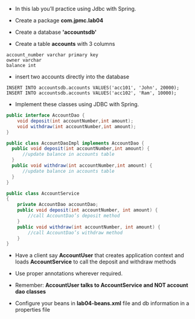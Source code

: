 * In this lab you’ll practice using Jdbc with Spring.
* Create a package __com.jpmc.lab04__

* Create a database __'accountsdb'__
* Create a table __accounts__ with 3 columns

```
account_number varchar primary key
owner varchar
balance int
```

* insert two accounts directly into the database

```
INSERT INTO accountsdb.accounts VALUES('acc101', 'John', 20000);
INSERT INTO accountsdb.accounts VALUES('acc102', 'Ram', 10000);
```


* Implement these classes using JDBC with Spring.

``` java
public interface AccountDao {
	void deposit(int accountNumber,int amount);
	void withdraw(int accountNumber,int amount);
}

public class AccountDaoImpl implements AccountDao {
  public void deposit(int accountNumber,int amount) {
	  //update balance in accounts table
  }
  public void withdraw(int accountNumber,int amount) {
	  //update balance in accounts table
  }
}

public class AccountService
{
	private AccountDao accountDao;
	public void deposit(int accountNumber, int amount) {
		//call AccountDao’s deposit method
	}
	public void withdraw(int accountNumber, int amount) {
		//call AccountDao’s withdraw method
	}
}
```

* Have a client say __AccountUser__ that creates application context and loads __AccountService__ to call the deposit and withdraw methods

* Use proper annotations wherever required.
* Remember: __AccountUser talks to AccountService and NOT account dao classes__

* Configure your beans in __lab04-beans.xml__ file and db information in a properties file
